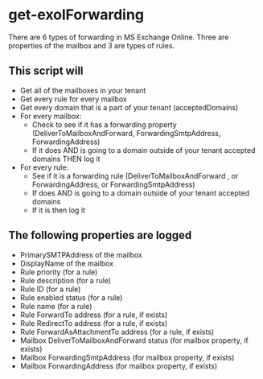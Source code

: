 # get-exolForwarding
There are 6 types of forwarding in MS Exchange Online. Three are properties of the mailbox and 3 are types of rules. 

## This script will

- Get all of the mailboxes in your tenant
- Get every rule for every mailbox
- Get every domain that is a part of your tenant (acceptedDomains)
- For every mailbox:
  - Check to see if it has a forwarding property (DeliverToMailboxAndForward, ForwardingSmtpAddress, ForwardingAddress)
  - If it does AND is going to a domain outside of your tenant accepted domains THEN log it
- For every rule:
  - See if it is a forwarding rule (DeliverToMailboxAndForward , or ForwardingAddress, or ForwardingSmtpAddress)
  - If does AND is going to a domain outside of your tenant accepted domains
  - If it is then log it

## The following properties are logged
- PrimarySMTPAddress of the mailbox
- DisplayName of the mailbox
- Rule priority (for a rule)
- Rule description (for a rule)
- Rule ID (for a rule)
- Rule enabled status (for a rule)
- Rule name (for a rule)
- Rule ForwardTo address (for a rule, if exists)
- Rule RedirectTo address (for a rule, if exists)
- Rule ForwardAsAttachmentTo address (for a rule, if exists)
- Mailbox DeliverToMailboxAndForward status (for mailbox property, if exists)
- Mailbox ForwardingSmtpAddress (for mailbox property, if exists)
- Mailbox ForwardingAddress (for mailbox property, if exists)
